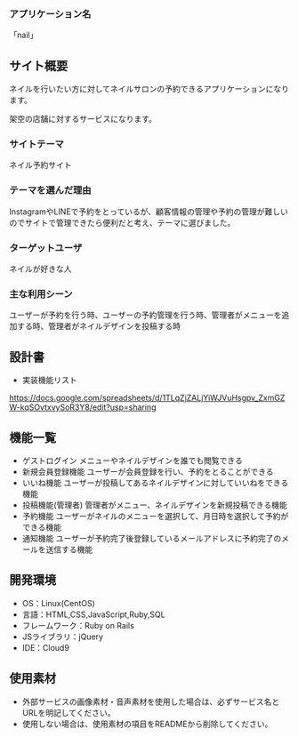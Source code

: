 
### アプリケーション名

「nail」

## サイト概要

ネイルを行いたい方に対してネイルサロンの予約できるアプリケーションになります。

架空の店舗に対するサービスになります。

### サイトテーマ
ネイル予約サイト

### テーマを選んだ理由
InstagramやLINEで予約をとっているが、顧客情報の管理や予約の管理が難しいのでサイトで管理できたら便利だと考え、テーマに選びました。

### ターゲットユーザ
ネイルが好きな人

### 主な利用シーン
ユーザーが予約を行う時、ユーザーの予約管理を行う時、管理者がメニューを追加する時、管理者がネイルデザインを投稿する時

## 設計書
- 実装機能リスト

https://docs.google.com/spreadsheets/d/1TLqZjZALjYiWJVuHsgpv_ZxmGZW-kqSOvtxvySoR3Y8/edit?usp=sharing

## 機能一覧
- ゲストログイン
メニューやネイルデザインを誰でも閲覧できる
- 新規会員登録機能
ユーザーが会員登録を行い、予約をとることができる
- いいね機能
ユーザーが投稿してあるネイルデザインに対していいねをできる機能
- 投稿機能(管理者)
管理者がメニュー、ネイルデザインを新規投稿できる機能
- 予約機能
ユーザーがネイルのメニューを選択して、月日時を選択して予約ができる機能
- 通知機能
ユーザーが予約完了後登録しているメールアドレスに予約完了のメールを送信する機能

## 開発環境
- OS：Linux(CentOS)
- 言語：HTML,CSS,JavaScript,Ruby,SQL
- フレームワーク：Ruby on Rails
- JSライブラリ：jQuery
- IDE：Cloud9

## 使用素材
- 外部サービスの画像素材・音声素材を使用した場合は、必ずサービス名とURLを明記してください。
- 使用しない場合は、使用素材の項目をREADMEから削除してください。
